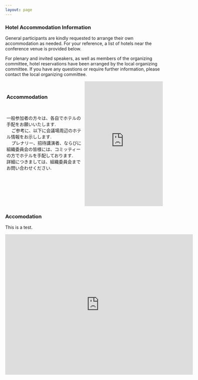 ```yaml
---
layout: page
---
```


### Hotel Accommodation Information

General participants are kindly requested to arrange their own accommodation as needed.
For your reference, a list of hotels near the conference venue is provided below.

For plenary and invited speakers, as well as members of the organizing committee, hotel reservations have been arranged by the local organizing committee.
If you have any questions or require further information, please contact the local organizing committee.



<div style="display: flex; flex-direction: row; justify-content: space-between; align-items: flex-start; width: 100%; gap: 0;">
  <div style="width: 50%; box-sizing: border-box;">
    <h3>Accommodation</h3>
    <p>一般参加者の方々は、各自でホテルの手配をお願いいたします.<br>
       ご参考に、以下に会議場周辺のホテル情報をお示しします.<br>
       プレナリー、招待講演者、ならびに組織委員会の皆様には、コミッティーの方でホテルを手配しております.<br>
       詳細につきましては、組織委員会までお問い合わせください.</p>
  </div>
  
  <div style="width: 50%; box-sizing: border-box;">
    <iframe
      src="https://www.google.com/maps/embed?pb=!1m18!1m12!1m3!1d1217.6997729250338!2d140.1159676326583!3d36.0767719248965!2m3!1f0!2f0!3f0!3m2!1i1024!2i768!4f13.1!3m3!1m2!1s0x60220c8dcd9f2eab%3A0x89ff3a3b446bb64f!2z44Gk44GP44Gw5Zu96Zqb5Lya6K2w5aC0!5e0!3m2!1sja!2sjp!4v1744288448388!5m2!1sja!2sjp"
      width="100%"
      height="400"
      style="border:0;"
      allowfullscreen=""
      loading="lazy"
      referrerpolicy="no-referrer-when-downgrade">
      </iframe>
  </div>
</div>










### Accomodation

This is a test.

<iframe
  src="https://www.google.com/maps/embed?pb=!1m18!1m12!1m3!1d1217.6997729250338!2d140.1159676326583!3d36.0767719248965!2m3!1f0!2f0!3f0!3m2!1i1024!2i768!4f13.1!3m3!1m2!1s0x60220c8dcd9f2eab%3A0x89ff3a3b446bb64f!2z44Gk44GP44Gw5Zu96Zqb5Lya6K2w5aC0!5e0!3m2!1sja!2sjp!4v1744288448388!5m2!1sja!2sjp"
  width="600"
  height="450"
  style="border:0;"
  allowfullscreen=""
  loading="lazy"
  referrerpolicy="no-referrer-when-downgrade">
</iframe>



  
